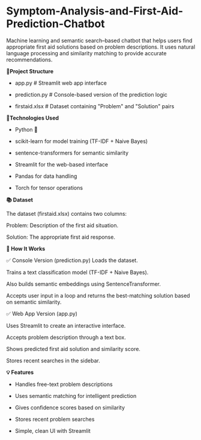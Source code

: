 # Symptom-Analysis-and-First-Aid-Prediction-Chatbot

Machine learning and semantic search–based chatbot that helps users find appropriate first aid solutions based on problem descriptions. It uses natural language processing and similarity matching to provide accurate recommendations.

__📁Project Structure__

- app.py               # Streamlit web app interface

- prediction.py        # Console-based version of the prediction logic

- firstaid.xlsx        # Dataset containing "Problem" and "Solution" pairs


__🧠Technologies Used__

- Python 🐍

- scikit-learn for model training (TF-IDF + Naive Bayes)

- sentence-transformers for semantic similarity

- Streamlit for the web-based interface

- Pandas for data handling

- Torch for tensor operations


__📚 Dataset__

The dataset (firstaid.xlsx) contains two columns:

Problem: Description of the first aid situation.

Solution: The appropriate first aid response.


__🚀 How It Works__

✅ Console Version (prediction.py)
Loads the dataset.

Trains a text classification model (TF-IDF + Naive Bayes).

Also builds semantic embeddings using SentenceTransformer.

Accepts user input in a loop and returns the best-matching solution based on semantic similarity.

✅ Web App Version (app.py)

Uses Streamlit to create an interactive interface.

Accepts problem description through a text box.

Shows predicted first aid solution and similarity score.

Stores recent searches in the sidebar.


__💡 Features__

- Handles free-text problem descriptions

- Uses semantic matching for intelligent prediction

- Gives confidence scores based on similarity

- Stores recent problem searches

- Simple, clean UI with Streamlit

